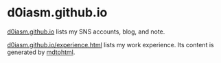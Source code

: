 # d0iasm.github.io

[d0iasm.github.io](https://d0iasm.github.io/) lists my SNS accounts, blog, and note. 

[d0iasm.github.io/experience.html](https://d0iasm.github.io/experience.html)
lists my work experience. Its content is generated by [mdtohtml](https://github.com/d0iasm/mdtohtml).
